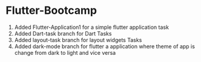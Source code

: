# Flutter-Bootcamp

<ol>
    <li> Added Flutter-Application1 for a simple flutter application task</li>
    <li> Added Dart-task branch for Dart Tasks</li>
    <li> Added layout-task branch for layout widgets Tasks</li>
    <li> Added dark-mode branch for flutter a application where theme of app is change from dark to light and vice versa</li>

</ol>
